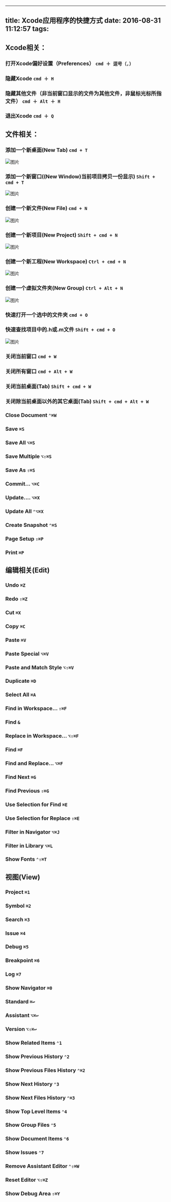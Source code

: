 
---
title: Xcode应用程序的快捷方式
date: 2016-08-31 11:12:57
tags:
---

##  Xcode相关：

###  打开Xcode偏好设置（Preferences）      `cmd ＋ 逗号（,）`
###  隐藏Xcode  `cmd ＋ H`
###  隐藏其他文件（非当前窗口显示的文件为其他文件，非鼠标光标所指文件） `cmd ＋ Alt ＋ H`
###  退出Xcode `cmd ＋ Q`

##  文件相关：
###  添加一个新桌面(New Tab)  `cmd + T` 
![图片](Xcode快捷键/1.png)
###  添加一个新窗口((New Window)当前项目拷贝一份显示) `Shift + cmd + T`
![图片](Xcode快捷键/2.png) 
###  创建一个新文件(New File) `cmd + N`
![图片](Xcode快捷键/3.png)
###  创建一个新项目(New Project) `Shift + cmd + N`
![图片](Xcode快捷键/4.png)
###  创建一个新工程(New Workspace) `Ctrl + cmd + N`
![图片](Xcode快捷键/5.png)
###  创建一个虚拟文件夹(New Group) `Ctrl + Alt + N`
![图片](Xcode快捷键/6.png)
###  快速打开一个选中的文件夹 `cmd + O`
###  快速查找项目中的.h或.m文件 `Shift + cmd + O`
![图片](Xcode快捷键/7.png)
###  关闭当前窗口 `cmd + W`
###  关闭所有窗口 `cmd + Alt + W`
###  关闭当前桌面(Tab) `Shift + cmd + W`
###  关闭除当前桌面以外的其它桌面(Tab) `Shift + cmd + Alt + W`

###  Close Document `⌃⌘W`
###  Save `⌘S`
###  Save All `⌥⌘S`
###  Save Multiple `⌥⇧⌘S`
###  Save As `⇧⌘S`
###  Commit... `⌥⌘C`
###  Update.... `⌥⌘X`
###  Update All `⌃⌥⌘X`
###  Create Snapshot `⌃⌘S`
###  Page Setup `⇧⌘P`
###  Print `⌘P`


##  编辑相关(Edit)
###  Undo `⌘Z `
###  Redo `⇧⌘Z `
###  Cut `⌘X` 
###  Copy `⌘C` 
###  Paste `⌘V`
###  Paste Special `⌥⌘V `
###  Paste and Match Style `⌥⇧⌘V `
###  Duplicate `⌘D` 
###  Select All `⌘A `
###  Find in Workspace... `⇧⌘F` 
###  Find `&` 
###  Replace in Workspace... `⌥⇧⌘F` 
###  Find `⌘F` 
###  Find and Replace... `⌥⌘F `
###  Find Next `⌘G` 
###  Find Previous `⇧⌘G` 
###  Use Selection for Find `⌘E` 
###  Use Selection for Replace `⇧⌘E` 
###  Filter in Navigator `⌥⌘J` 
###  Filter in Library `⌥⌘L` 
###  Show Fonts `⌃⇧⌘T`
    
    
##  视图(View)
###  Project `⌘1` 
###  Symbol `⌘2 `
###  Search `⌘3 `
###  Issue `⌘4` 
###  Debug `⌘5` 
###  Breakpoint `⌘6` 
###  Log `⌘7` 
###  Show Navigator `⌘0` 
###  Standard `⌘↩` 
###  Assistant `⌥⌘↩` 
###  Version `⌥⇧⌘↩ `
###  Show Related Items `⌃1` 
###  Show Previous History `⌃2` 
###  Show Previous Files History `⌃⌘2` 
###  Show Next History `⌃3` 
###  Show Next Files History `⌃⌘3` 
###  Show Top Level Items `⌃4` 
###  Show Group Files `⌃5` 
###  Show Document Items `⌃6` 
###  Show Issues `⌃7` 
###  Remove Assistant Editor `⌃⇧⌘W` 
###  Reset Editor `⌥⇧⌘Z` 
###  Show Debug Area `⇧⌘Y`
